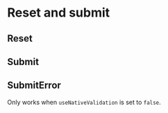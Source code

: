 # Reset and submit

## Reset

## Submit

## SubmitError

Only works when `useNativeValidation` is set to `false`.
